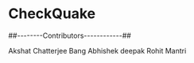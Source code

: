 # CheckQuake


##--------Contributors------------##

Akshat Chatterjee
Bang Abhishek deepak
Rohit Mantri


